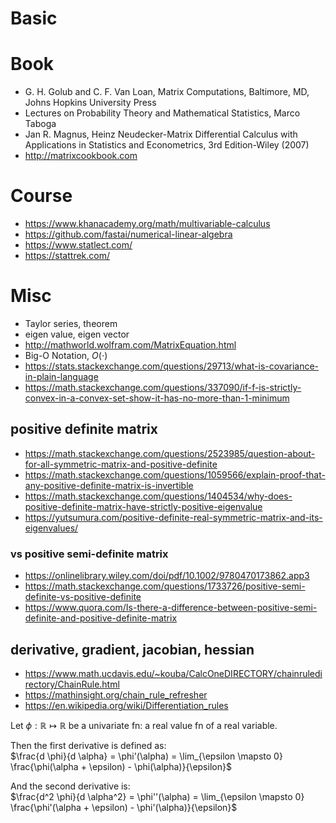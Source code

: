 # Basic

# Book
* G. H. Golub and C. F. Van Loan, Matrix Computations, Baltimore, MD, Johns Hopkins University Press
* Lectures on Probability Theory and Mathematical Statistics, Marco Taboga
* Jan R. Magnus, Heinz Neudecker-Matrix Differential Calculus with Applications in Statistics and Econometrics, 3rd Edition-Wiley (2007)
* http://matrixcookbook.com

# Course
* https://www.khanacademy.org/math/multivariable-calculus
* https://github.com/fastai/numerical-linear-algebra
* https://www.statlect.com/
* https://stattrek.com/

# Misc
* Taylor series, theorem
* eigen value, eigen vector
* http://mathworld.wolfram.com/MatrixEquation.html
* Big-O Notation, $O(\cdot)$
* https://stats.stackexchange.com/questions/29713/what-is-covariance-in-plain-language
* https://math.stackexchange.com/questions/337090/if-f-is-strictly-convex-in-a-convex-set-show-it-has-no-more-than-1-minimum

## positive definite matrix
* https://math.stackexchange.com/questions/2523985/question-about-for-all-symmetric-matrix-and-positive-definite
* https://math.stackexchange.com/questions/1059566/explain-proof-that-any-positive-definite-matrix-is-invertible
* https://math.stackexchange.com/questions/1404534/why-does-positive-definite-matrix-have-strictly-positive-eigenvalue
* https://yutsumura.com/positive-definite-real-symmetric-matrix-and-its-eigenvalues/

### vs positive semi-definite matrix
* https://onlinelibrary.wiley.com/doi/pdf/10.1002/9780470173862.app3
* https://math.stackexchange.com/questions/1733726/positive-semi-definite-vs-positive-definite
* https://www.quora.com/Is-there-a-difference-between-positive-semi-definite-and-positive-definite-matrix

## derivative, gradient, jacobian, hessian
* https://www.math.ucdavis.edu/~kouba/CalcOneDIRECTORY/chainruledirectory/ChainRule.html
* https://mathinsight.org/chain_rule_refresher
* https://en.wikipedia.org/wiki/Differentiation_rules

Let $\phi: \mathbb{R} \mapsto \mathbb{R}$ be a univariate fn: a real value fn of a real variable.

Then the first derivative is defined as:</br>
$\frac{d \phi}{d \alpha} = \phi'(\alpha) = \lim_{\epsilon \mapsto 0} \frac{\phi(\alpha + \epsilon) - \phi(\alpha)}{\epsilon}$

And the second derivative is: </br>
$\frac{d^2 \phi}{d \alpha^2} = \phi''(\alpha) = \lim_{\epsilon \mapsto 0} \frac{\phi'(\alpha + \epsilon) - \phi'(\alpha)}{\epsilon}$


